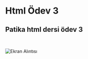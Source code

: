 # Html Ödev 3
## Patika html dersi ödev 3
<br/>

![Ekran Alıntısı](https://user-images.githubusercontent.com/62007900/145047522-832f2af5-dd7c-4060-8c32-505b213aad5c.JPG)
